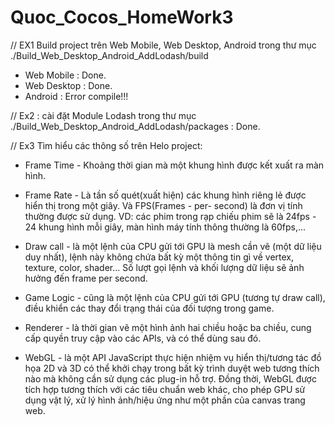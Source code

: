 # Quoc_Cocos_HomeWork3

// EX1 Build project trên Web Mobile, Web Desktop, Android trong thư mục ./Build_Web_Desktop_Android_AddLodash/build
- Web Mobile : Done.
- Web Desktop : Done.
- Android : Error compile!!!

// Ex2 : cài đặt Module Lodash trong thư mục ./Build_Web_Desktop_Android_AddLodash/packages : Done.

//  Ex3 Tìm hiểu các thông số trên Helo project:

- Frame Time - Khoảng thời gian mà một khung hình được kết xuất ra màn hình.

- Frame Rate - Là tần số quét(xuất hiện) các khung hình riêng lẻ được hiển thị trong một giây. Và FPS(Frames - per- second) là đơn vị tính thường được sử dụng. VD: các phim trong rạp chiếu phim sẽ là 24fps - 24 khung hình mỗi giây, màn hình máy tính thông thường là 60fps,...

- Draw call - là một lệnh của CPU gửi tới GPU là mesh cần vẽ (một dữ liệu duy nhất), lệnh này không chứa bất kỳ một thông tin gì về vertex, texture, color, shader...  Số lượt gọi lệnh và khối lượng dữ liệu sẽ ảnh hưởng đến frame per second.

- Game Logic - cũng là một lệnh của CPU gửi tới GPU (tương tự draw call), điều khiển các thay đổi trạng thái của đối tượng trong game.

- Renderer - là thời gian vẽ một hình ảnh hai chiều hoặc ba chiều, cung cấp quyền truy cập vào các APIs, và có thể dùng sau đó.

- WebGL - là một API JavaScript thực hiện nhiệm vụ hiển thị/tương tác đồ họa 2D và 3D có thể khởi chạy trong bất kỳ trình duyệt web tương thích nào mà không cần sử dụng các plug-in hỗ trợ. Đồng thời, WebGL được tích hợp tương thích với các tiêu chuẩn web khác, cho phép GPU sử dụng vật lý, xử lý hình ảnh/hiệu ứng như một phần của canvas trang web.



